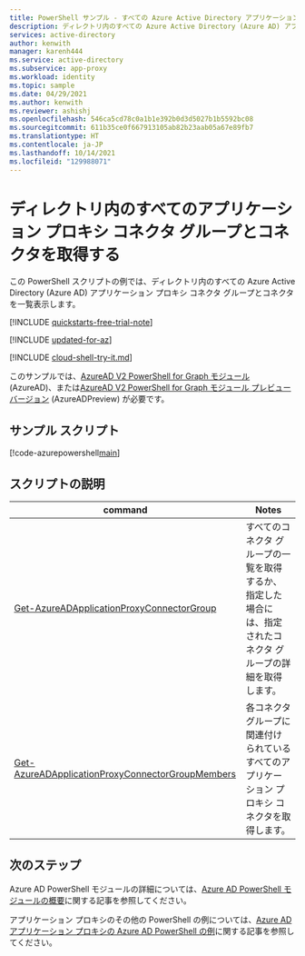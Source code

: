 ```yaml
---
title: PowerShell サンプル - すべての Azure Active Directory アプリケーション プロキシ コネクタ グループを一覧表示する
description: ディレクトリ内のすべての Azure Active Directory (Azure AD) アプリケーション プロキシ コネクタ グループとコネクタを一覧表示する PowerShell の例。
services: active-directory
author: kenwith
manager: karenh444
ms.service: active-directory
ms.subservice: app-proxy
ms.workload: identity
ms.topic: sample
ms.date: 04/29/2021
ms.author: kenwith
ms.reviewer: ashishj
ms.openlocfilehash: 546ca5cd78c0a1b1e392b0d3d5027b1b5592bc08
ms.sourcegitcommit: 611b35ce0f667913105ab82b23aab05a67e89fb7
ms.translationtype: HT
ms.contentlocale: ja-JP
ms.lasthandoff: 10/14/2021
ms.locfileid: "129988071"
---
```

# <a name="get-all-application-proxy-connector-groups-and-connectors-in-the-directory"></a>ディレクトリ内のすべてのアプリケーション プロキシ コネクタ グループとコネクタを取得する

この PowerShell スクリプトの例では、ディレクトリ内のすべての Azure Active Directory (Azure AD) アプリケーション プロキシ コネクタ グループとコネクタを一覧表示します。

[!INCLUDE [quickstarts-free-trial-note](../../../../includes/quickstarts-free-trial-note.md)]

[!INCLUDE [updated-for-az](../../../../includes/updated-for-az.md)]

[!INCLUDE [cloud-shell-try-it.md](../../../../includes/cloud-shell-try-it.md)]

このサンプルでは、[AzureAD V2 PowerShell for Graph モジュール](/powershell/azure/active-directory/install-adv2) (AzureAD)、または[AzureAD V2 PowerShell for Graph モジュール プレビュー バージョン](/powershell/azure/active-directory/install-adv2?view=azureadps-2.0-preview&preserve-view=true) (AzureADPreview) が必要です。

## <a name="sample-script"></a>サンプル スクリプト

[!code-azurepowershell[main](~/powershell_scripts/application-proxy/get-all-connectors.ps1 "Get all connector groups and connectors in the directory")]

## <a name="script-explanation"></a>スクリプトの説明

| command | Notes |
|---|---|
| [Get-AzureADApplicationProxyConnectorGroup](/powershell/module/azuread/get-azureadapplicationproxyconnectorgroup) | すべてのコネクタ グループの一覧を取得するか、指定した場合には、指定されたコネクタ グループの詳細を取得します。 |
| [Get-AzureADApplicationProxyConnectorGroupMembers](/powershell/module/azuread/get-azureadapplicationproxyconnectorgroupmembers) | 各コネクタ グループに関連付けられているすべてのアプリケーション プロキシ コネクタを取得します。|

## <a name="next-steps"></a>次のステップ

Azure AD PowerShell モジュールの詳細については、[Azure AD PowerShell モジュールの概要](/powershell/azure/active-directory/overview)に関する記事を参照してください。

アプリケーション プロキシのその他の PowerShell の例については、[Azure AD アプリケーション プロキシの Azure AD PowerShell の例](../application-proxy-powershell-samples.md)に関する記事を参照してください。
